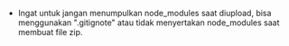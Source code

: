 - Ingat untuk jangan menumpulkan node_modules saat diupload, bisa menggunakan ".gitignote" atau tidak menyertakan node_modules saat membuat file zip.

